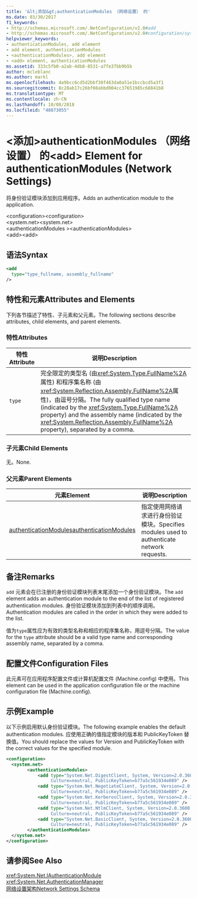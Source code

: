```yaml
---
title: '&lt;添加&gt;authenticationModules （网络设置） 的'
ms.date: 03/30/2017
f1_keywords:
- http://schemas.microsoft.com/.NetConfiguration/v2.0#add
- http://schemas.microsoft.com/.NetConfiguration/v2.0#configuration/system.net/authenticationModules/add
helpviewer_keywords:
- authenticationModules, add element
- add element, authenticationModules
- <authenticationModules>, add element
- <add> element, authenticationModules
ms.assetid: 333c5fb0-a2ab-4db8-8531-a7fe37bb9b5b
author: mcleblanc
ms.author: markl
ms.openlocfilehash: 4a9bcc6cd5d2bbf30f463da0a51e1bccbcd5a3f1
ms.sourcegitcommit: 8c28ab17c26bf08abbd004cc37651985c68841b8
ms.translationtype: MT
ms.contentlocale: zh-CN
ms.lasthandoff: 10/08/2018
ms.locfileid: "48873055"
---
```

# <a name="ltaddgt-element-for-authenticationmodules-network-settings"></a><span data-ttu-id="10e8e-102">&lt;添加&gt;authenticationModules （网络设置） 的</span><span class="sxs-lookup"><span data-stu-id="10e8e-102">&lt;add&gt; Element for authenticationModules (Network Settings)</span></span>
<span data-ttu-id="10e8e-103">将身份验证模块添加到应用程序。</span><span class="sxs-lookup"><span data-stu-id="10e8e-103">Adds an authentication module to the application.</span></span>  
  
 <span data-ttu-id="10e8e-104">\<configuration></span><span class="sxs-lookup"><span data-stu-id="10e8e-104">\<configuration></span></span>  
<span data-ttu-id="10e8e-105">\<system.net></span><span class="sxs-lookup"><span data-stu-id="10e8e-105">\<system.net></span></span>  
<span data-ttu-id="10e8e-106">\<authenticationModules ></span><span class="sxs-lookup"><span data-stu-id="10e8e-106">\<authenticationModules></span></span>  
<span data-ttu-id="10e8e-107">\<add></span><span class="sxs-lookup"><span data-stu-id="10e8e-107">\<add></span></span>  
  
## <a name="syntax"></a><span data-ttu-id="10e8e-108">语法</span><span class="sxs-lookup"><span data-stu-id="10e8e-108">Syntax</span></span>  
  
```xml  
<add
  type="type_fullname, assembly_fullname"   
/>  
```  
  
## <a name="attributes-and-elements"></a><span data-ttu-id="10e8e-109">特性和元素</span><span class="sxs-lookup"><span data-stu-id="10e8e-109">Attributes and Elements</span></span>  
 <span data-ttu-id="10e8e-110">下列各节描述了特性、子元素和父元素。</span><span class="sxs-lookup"><span data-stu-id="10e8e-110">The following sections describe attributes, child elements, and parent elements.</span></span>  
  
### <a name="attributes"></a><span data-ttu-id="10e8e-111">特性</span><span class="sxs-lookup"><span data-stu-id="10e8e-111">Attributes</span></span>  
  
|<span data-ttu-id="10e8e-112">**特性**</span><span class="sxs-lookup"><span data-stu-id="10e8e-112">**Attribute**</span></span>|<span data-ttu-id="10e8e-113">**说明**</span><span class="sxs-lookup"><span data-stu-id="10e8e-113">**Description**</span></span>|  
|-------------------|---------------------|  
|`type`|<span data-ttu-id="10e8e-114">完全限定的类型名 (由<xref:System.Type.FullName%2A>属性) 和程序集名称 (由<xref:System.Reflection.Assembly.FullName%2A>属性)，由逗号分隔。</span><span class="sxs-lookup"><span data-stu-id="10e8e-114">The fully qualified type name (indicated by the <xref:System.Type.FullName%2A> property) and the assembly name (indicated by the <xref:System.Reflection.Assembly.FullName%2A> property), separated by a comma.</span></span>|  
  
### <a name="child-elements"></a><span data-ttu-id="10e8e-115">子元素</span><span class="sxs-lookup"><span data-stu-id="10e8e-115">Child Elements</span></span>  
 <span data-ttu-id="10e8e-116">无。</span><span class="sxs-lookup"><span data-stu-id="10e8e-116">None.</span></span>  
  
### <a name="parent-elements"></a><span data-ttu-id="10e8e-117">父元素</span><span class="sxs-lookup"><span data-stu-id="10e8e-117">Parent Elements</span></span>  
  
|<span data-ttu-id="10e8e-118">**元素**</span><span class="sxs-lookup"><span data-stu-id="10e8e-118">**Element**</span></span>|<span data-ttu-id="10e8e-119">**说明**</span><span class="sxs-lookup"><span data-stu-id="10e8e-119">**Description**</span></span>|  
|-----------------|---------------------|  
|[<span data-ttu-id="10e8e-120">authenticationModules</span><span class="sxs-lookup"><span data-stu-id="10e8e-120">authenticationModules</span></span>](../../../../../docs/framework/configure-apps/file-schema/network/authenticationmodules-element-network-settings.md)|<span data-ttu-id="10e8e-121">指定使用网络请求进行身份验证模块。</span><span class="sxs-lookup"><span data-stu-id="10e8e-121">Specifies modules used to authenticate network requests.</span></span>|  
  
## <a name="remarks"></a><span data-ttu-id="10e8e-122">备注</span><span class="sxs-lookup"><span data-stu-id="10e8e-122">Remarks</span></span>  
 <span data-ttu-id="10e8e-123">`add` 元素会在已注册的身份验证模块列表末尾添加一个身份验证模块。</span><span class="sxs-lookup"><span data-stu-id="10e8e-123">The `add` element adds an authentication module to the end of the list of registered authentication modules.</span></span> <span data-ttu-id="10e8e-124">身份验证模块添加到列表中的顺序调用。</span><span class="sxs-lookup"><span data-stu-id="10e8e-124">Authentication modules are called in the order in which they were added to the list.</span></span>  
  
 <span data-ttu-id="10e8e-125">值为`type`属性应为有效的类型名称和相应的程序集名称，用逗号分隔。</span><span class="sxs-lookup"><span data-stu-id="10e8e-125">The value for the `type` attribute should be a valid type name and corresponding assembly name, separated by a comma.</span></span>  
  
## <a name="configuration-files"></a><span data-ttu-id="10e8e-126">配置文件</span><span class="sxs-lookup"><span data-stu-id="10e8e-126">Configuration Files</span></span>  
 <span data-ttu-id="10e8e-127">此元素可在应用程序配置文件或计算机配置文件 (Machine.config) 中使用。</span><span class="sxs-lookup"><span data-stu-id="10e8e-127">This element can be used in the application configuration file or the machine configuration file (Machine.config).</span></span>  
  
## <a name="example"></a><span data-ttu-id="10e8e-128">示例</span><span class="sxs-lookup"><span data-stu-id="10e8e-128">Example</span></span>  
 <span data-ttu-id="10e8e-129">以下示例启用默认身份验证模块。</span><span class="sxs-lookup"><span data-stu-id="10e8e-129">The following example enables the default authentication modules.</span></span> <span data-ttu-id="10e8e-130">应使用正确的值指定模块的版本和 PublicKeyToken 替换值。</span><span class="sxs-lookup"><span data-stu-id="10e8e-130">You should replace the values for Version and PublicKeyToken with the correct values for the specified module.</span></span>  
  
```xml  
<configuration>  
  <system.net>  
        <authenticationModules>  
            <add type="System.Net.DigestClient, System, Version=2.0.3600.0,  
                 Culture=neutral, PublicKeyToken=b77a5c561934e089" />  
            <add type="System.Net.NegotiateClient, System, Version=2.0.3600.0,  
                 Culture=neutral, PublicKeyToken=b77a5c561934e089" />  
            <add type="System.Net.KerberosClient, System, Version=2.0.3600.0,  
                 Culture=neutral, PublicKeyToken=b77a5c561934e089" />  
            <add type="System.Net.NtlmClient, System, Version=2.0.3600.0,  
                 Culture=neutral, PublicKeyToken=b77a5c561934e089" />  
            <add type="System.Net.BasicClient, System, Version=2.0.3600.0,  
                 Culture=neutral, PublicKeyToken=b77a5c561934e089" />  
        </authenticationModules>  
  </system.net>  
</configuration>  
```  
  
## <a name="see-also"></a><span data-ttu-id="10e8e-131">请参阅</span><span class="sxs-lookup"><span data-stu-id="10e8e-131">See Also</span></span>  
 <xref:System.Net.IAuthenticationModule>  
 <xref:System.Net.AuthenticationManager>  
 [<span data-ttu-id="10e8e-132">网络设置架构</span><span class="sxs-lookup"><span data-stu-id="10e8e-132">Network Settings Schema</span></span>](../../../../../docs/framework/configure-apps/file-schema/network/index.md)
